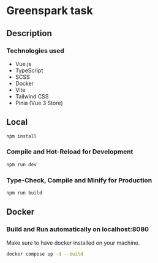 # Greenspark task

## Description
### Technologies used
- Vue.js
- TypeScript
- SCSS
- Docker
- Vite
- Tailwind CSS
- Pinia (Vue 3 Store)

## Local

```sh
npm install
```

### Compile and Hot-Reload for Development

```sh
npm run dev
```

### Type-Check, Compile and Minify for Production

```sh
npm run build
```


## Docker

### Build and Run automatically on localhost:8080
Make sure to have docker installed on your machine.
```sh
docker compose up -d --build
```